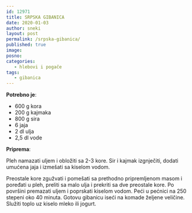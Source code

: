 ```yaml
---
id: 12971
title: SRPSKA GIBANICA
date: 2020-01-03
author: sneki
layout: post
permalink: /srpska-gibanica/
published: true
image: 
posno: 
categories:
   - hlebovi i pogače
tags:
   - gibanica
---
```

**Potrebno je**:

* 600 g kora
* 200 g kajmaka
* 800 g sira
* 6 jaja
* 2 dl ulja
* 2,5 dl vode

**Priprema**:

Pleh namazati uljem i obložiti sa 2-3 kore. Sir i kajmak izgnječiti, dodati umućena jaja i izmešati sa kiselom vodom.

Preostale kore zgužvati i pomešati sa prethodno pripremljenom masom i poređati u pleh, preliti sa malo ulja i prekriti sa dve preostale kore. Po površini premazati uljem i poprskati kiselom vodom. Peći u pećnici na 250 stepeni oko 40 minuta. Gotovu gibanicu iseći na komade željene veličine. Služiti toplo uz kiselo mleko ili jogurt.

 
  

